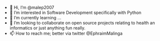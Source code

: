 - 👋 Hi, I’m @malep2007
- 👀 I’m interested in Software Development specifically with Python
- 🌱 I’m currently learning ...
- 💞️ I’m looking to collaborate on open source projects relating to health an informatics or just anything fun really. 
- 📫 How to reach me; better via twitter @EphraimMalinga

<!---
malep2007/malep2007 is a ✨ special ✨ repository because its `README.md` (this file) appears on your GitHub profile.
You can click the Preview link to take a look at your changes.
--->
